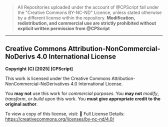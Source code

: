 > All Repositories uploaded under the account of @CPScript fall under the "Creative Commons BY-NC-ND" Licence, unless stated otherwise by a different license within the repository. **Modification, redistribution, and commercial use are strictly prohibited without explicit written permission from @CPScript**

---

## Creative Commons Attribution-NonCommercial-NoDerivs 4.0 International License
**Copyright (C) [2025] [CPScript]**

This work is licensed under the Creative Commons Attribution-NonCommercial-NoDerivatives 4.0 International License.

You **may not** use this work for *commercial purposes*. You **may not** *modify*, *transform*, *or build* upon this work. You **must give appropriate credit to the original author**.

To view a copy of this license, visit:
🔗 Full License Details: https://creativecommons.org/licenses/by-nc-nd/4.0/
